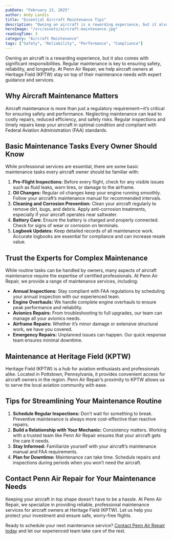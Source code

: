 ```yaml
---
pubDate: "February 13, 2025"
author: Andy Landis
title: "Essential Aircraft Maintenance Tips"
description: "Owning an aircraft is a rewarding experience, but it also comes with significant responsibilities. Regular maintenance is key to ensuring safety, reliability, and longevity. At Penn Air Repair, we help aircraft owners at Heritage Field (KPTW) stay on top of their maintenance needs with expert guidance and services."
heroImage: "/src/assets/aircraft-maintenance.jpg"
readingTime: 3
category: "Aircraft Maintenance"
tags: ["Safety", "Reliability", "Performance", "Compliance"]
---
```


Owning an aircraft is a rewarding experience, but it also comes with significant responsibilities. Regular maintenance is key to ensuring safety, reliability, and longevity. At Penn Air Repair, we help aircraft owners at Heritage Field (KPTW) stay on top of their maintenance needs with expert guidance and services.

## Why Aircraft Maintenance Matters

Aircraft maintenance is more than just a regulatory requirement—it’s critical for ensuring safety and performance. Neglecting maintenance can lead to costly repairs, reduced efficiency, and safety risks. Regular inspections and timely repairs keep your aircraft in optimal condition and compliant with Federal Aviation Administration (FAA) standards.

## Basic Maintenance Tasks Every Owner Should Know

While professional services are essential, there are some basic maintenance tasks every aircraft owner should be familiar with:

1. **Pre-Flight Inspections:** Before every flight, check for any visible issues such as fluid leaks, worn tires, or damage to the airframe.
2. **Oil Changes:** Regular oil changes keep your engine running smoothly. Follow your aircraft’s maintenance manual for recommended intervals.
3. **Cleaning and Corrosion Prevention:** Clean your aircraft regularly to remove dirt, bugs, and debris. Apply anti-corrosion treatments, especially if your aircraft operates near saltwater.
4. **Battery Care:** Ensure the battery is charged and properly connected. Check for signs of wear or corrosion on terminals.
5. **Logbook Updates:** Keep detailed records of all maintenance work. Accurate logbooks are essential for compliance and can increase resale value.

## Trust the Experts for Complex Maintenance

While routine tasks can be handled by owners, many aspects of aircraft maintenance require the expertise of certified professionals. At Penn Air Repair, we provide a range of maintenance services, including:

- **Annual Inspections:** Stay compliant with FAA regulations by scheduling your annual inspection with our experienced team.
- **Engine Overhauls:** We handle complete engine overhauls to ensure peak performance and reliability.
- **Avionics Repairs:** From troubleshooting to full upgrades, our team can manage all your avionics needs.
- **Airframe Repairs:** Whether it’s minor damage or extensive structural work, we have you covered.
- **Emergency Repairs:** Unplanned issues can happen. Our quick response team ensures minimal downtime.

## Maintenance at Heritage Field (KPTW)

Heritage Field (KPTW) is a hub for aviation enthusiasts and professionals alike. Located in Pottstown, Pennsylvania, it provides convenient access for aircraft owners in the region. Penn Air Repair’s proximity to KPTW allows us to serve the local aviation community with ease.

## Tips for Streamlining Your Maintenance Routine

1. **Schedule Regular Inspections:** Don’t wait for something to break. Preventive maintenance is always more cost-effective than reactive repairs.
2. **Build a Relationship with Your Mechanic:** Consistency matters. Working with a trusted team like Penn Air Repair ensures that your aircraft gets the care it needs.
3. **Stay Informed:** Familiarize yourself with your aircraft’s maintenance manual and FAA requirements.
4. **Plan for Downtime:** Maintenance can take time. Schedule repairs and inspections during periods when you won’t need the aircraft.

## Contact Penn Air Repair for Your Maintenance Needs

Keeping your aircraft in top shape doesn’t have to be a hassle. At Penn Air Repair, we specialize in providing reliable, professional maintenance services for aircraft owners at Heritage Field (KPTW). Let us help you protect your investment and ensure safe, worry-free flights.

Ready to schedule your next maintenance service? [Contact Penn Air Repair today](/#contact-us) and let our experienced team take care of the rest.
